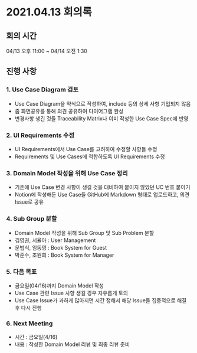 # 2021.04.13 회의록

## 회의 시간

04/13 오후 11:00 ~ 04/14 오전 1:30

## 진행 사항

### 1. Use Case Diagram 검토

- Use Case Diagram을 약식으로 작성하여, include 등의 상세 사항 기입되지 않음
- 줌 화면공유를 통해 의견 공유하여 다이어그램 완성
- 변경사항 생긴 것들 Traceability Matrix나 이미 작성한 Use Case Spec에 반영

### 2. UI Requirements 수정

- UI Requirements에서 Use Case를 고려하여 수정할 사항들 수정
- Requirements 및 Use Cases에 적합하도록 UI Requirements 수정

### 3. Domain Model 작성을 위해 Use Case 정리

- 기존에 Use Case 변경 사항이 생길 것을 대비하여 붙이지 않았던 UC 번호 붙이기
- Notion에 작성해둔 Use Case들 GitHub에 Markdown 형태로 업로드하고, 의견 Issue로 공유

### 4. Sub Group 분할

- Domain Model 작성을 위해 Sub Group 및 Sub Problem 분할
- 김영권, 서율아 :  User Management
- 문법식, 임동영 : Book System for Guest
- 박준수, 조원희 : Book System for Manager

### 5. 다음 목표

- 금요일(04/16)까지 Domain Model 작성
- Use Case 관련 Issue 사항 생길 경우 자유롭게 토의
- Use Case Issue가 과하게 많아지면 시간 정해서 해당 Issue들 집중적으로 해결 후 다시 진행

### 6. Next Meeting

- 시간 : 금요일(4/16)
- 내용 : 작성한 Domain Model 리뷰 및 최종 리뷰 준비
